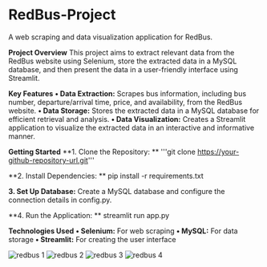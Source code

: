 # RedBus-Project
A web scraping and data visualization application for RedBus.

**Project Overview**
This project aims to extract relevant data from the RedBus website using Selenium, store the extracted data in a MySQL database, and then present the data in a user-friendly interface using Streamlit.

**Key Features**
**•	Data Extraction:** Scrapes bus information, including bus number, departure/arrival time, price, and availability, from the RedBus website.
**•	Data Storage:** Stores the extracted data in a MySQL database for efficient retrieval and analysis.
**•	Data Visualization:** Creates a Streamlit application to visualize the extracted data in an interactive and informative manner.

**Getting Started**
**1.	Clone the Repository: **
'''git clone https://your-github-repository-url.git'''

**2.	Install Dependencies: **
pip install -r requirements.txt

**3.	Set Up Database:** 
Create a MySQL database and configure the connection details in config.py.

**4.	Run the Application: **
streamlit run app.py

**Technologies Used**
**•	Selenium:** For web scraping
**•	MySQL:** For data storage
**•	Streamlit:** For creating the user interface

![redbus 1](https://github.com/user-attachments/assets/956643e0-69a3-4b7d-becf-4e49c9f47b1c)
![redbus 2](https://github.com/user-attachments/assets/f6b6a15b-eecb-4169-80fc-ca645690dd38)
![redbus 3](https://github.com/user-attachments/assets/b03c9125-def0-402c-8b94-1ca442516b7c)
![redbus 4](https://github.com/user-attachments/assets/124a21f4-bf51-4dd3-bdb1-386e665bcbfc)


